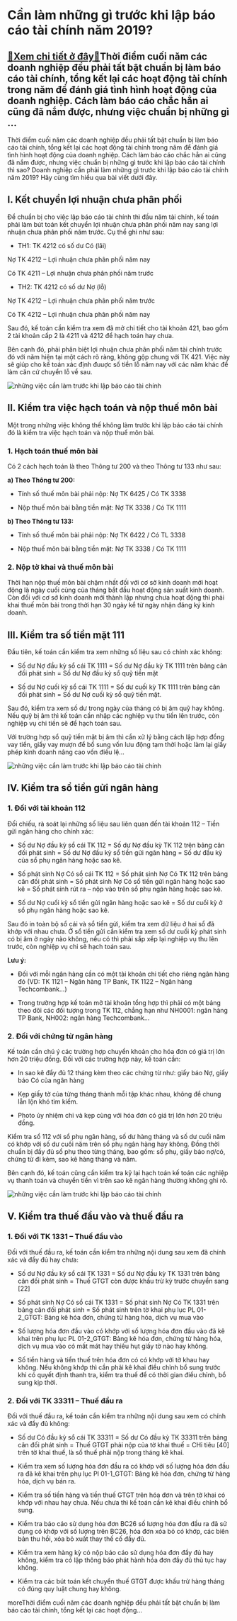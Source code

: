 Cần làm những gì trước khi lập báo cáo tài chính năm 2019?
==========================================================

[:gift:Xem chi tiết ở đây:gift:](https://hddtvn.com/can-lam-nhung-gi-truoc-khi-lap-bao-cao-tai-chinh-nam-2019/)Thời điểm cuối năm các doanh nghiệp đều phải tất bật chuẩn bị làm báo cáo tài chính, tổng kết lại các hoạt động tài chính trong năm để đánh giá tình hình hoạt động của doanh nghiệp. Cách làm báo cáo chắc hẳn ai cũng đã nắm được, nhưng việc chuẩn bị những gì …
-------------------------------------------------------------------------------------------------------------------------------------------------------------------------------------------------------------------------------------------------------------------

Thời điểm cuối năm các doanh nghiệp đều phải tất bật chuẩn bị làm báo cáo tài chính, tổng kết lại các hoạt động tài chính trong năm để đánh giá tình hình hoạt động của doanh nghiệp. Cách làm báo cáo chắc hẳn ai cũng đã nắm được, nhưng việc chuẩn bị những gì trước khi lập báo cáo tài chính thì sao? Doanh nghiệp cần phải làm những gì trước khi lập báo cáo tài chính năm 2019? Hãy cùng tìm hiểu qua bài viết dưới đây.


I. Kết chuyển lợi nhuận chưa phân phối
--------------------------------------


Để chuẩn bị cho việc lập báo cáo tài chính thì đầu năm tài chính, kế toán phải làm bút toán kết chuyển lợi nhuận chưa phân phối năm nay sang lợi nhuận chưa phân phối năm trước. Cụ thể ghi như sau:




* TH1: TK 4212 có số dư Có (lãi)



Nợ TK 4212 – Lợi nhuận chưa phân phối năm nay


Có TK 4211 – Lợi nhuận chưa phân phối năm trước




* TH2: TK 4212 có số dư Nợ (lỗ)



Nợ TK 4212 – Lợi nhuận chưa phân phối năm trước


Có TK 4212 – Lợi nhuận chưa phân phối năm nay


Sau đó, kế toán cần kiểm tra xem đã mở chi tiết cho tài khoản 421, bao gồm 2 tài khoản cấp 2 là 4211 và 4212 để hạch toán hay chưa.


Bên cạnh đó, phải phân biệt lợi nhuận chưa phân phối năm tài chính trước đó với năm hiện tại một cách rõ ràng, không gộp chung với TK 421. Việc này sẽ giúp cho kế toán xác định đuuợc số tiền lỗ năm nay với các năm khác để làm căn cứ chuyển lỗ về sau.


![những việc cần làm trước khi lập báo cáo tài chính](https://hddtvn.com/wp-content/uploads/2021/01/Untitled-59.png)


II. Kiểm tra việc hạch toán và nộp thuế môn bài
-----------------------------------------------


Một trong những việc không thế không làm trước khi lập báo cáo tài chính đó là kiểm tra việc hạch toán và nộp thuế môn bài.


### 1. Hạch toán thuế môn bài


Có 2 cách hạch toán là theo Thông tư 200 và theo Thông tư 133 như sau:


**a) Theo Thông tư 200:**




* Tính số thuế môn bài phải nộp: Nợ TK 6425 / Có TK 3338

* Nộp thuế môn bài bằng tiền mặt: Nợ TK 3338 / Có TK 1111



**b) Theo Thông tư 133:**




* Tính số thuế môn bài phải nộp: Nợ TK 6422 / Có TL 3338

* Nộp thuế môn bài bằng tiền mặt: Nợ TK 3338 / Có TK 1111



### 2. Nộp tờ khai và thuế môn bài


Thời hạn nộp thuế môn bài chậm nhất đối với cơ sở kinh doanh mới hoạt động là ngày cuối cùng của tháng bắt đầu hoạt động sản xuất kinh doanh. Còn đối với cơ sở kinh doanh mới thành lập nhưng chưa hoạt động thì phải khai thuế môn bài trong thời hạn 30 ngày kể từ ngày nhận đăng ký kinh doanh.


III. Kiểm tra số tiền mặt 111
-----------------------------


Đầu tiên, kế toán cần kiểm tra xem những số liệu sau có chính xác không:




* Số dư Nợ đầu kỳ sổ cái TK 1111 = Số dư Nợ đầu kỳ TK 1111 trên bảng cân đối phát sinh = Số dư Nợ đầu kỳ sổ quỹ tiền mặt

* Số dư Nợ cuối kỳ sổ cái TK 1111 = Số dư cuối kỳ TK 1111 trên bảng cân đối phát sinh = Số dư Nợ cuối kỳ sổ quỹ tiền mặt.



Sau đó, kiểm tra xem số dư trong ngày của tháng có bị âm quỹ hay không. Nếu quỹ bị âm thì kế toán cần nhập các nghiệp vụ thu tiền lên trước, còn nghiệp vụ chi tiền sẽ để hạch toán sau.


Với trường hợp sổ quỹ tiền mặt bị âm thì cần xử lý bằng cách lập hợp đồng vay tiền, giấy vay mượn để bổ sung vốn lưu động tạm thời hoặc làm lại giấy phép kinh doanh nâng cao vốn điều lệ…


![những việc cần làm trước khi lập báo cáo tài chính](https://hddtvn.com/wp-content/uploads/2021/01/pqs-finanzas.jpg)


IV. Kiểm tra sổ tiền gửi ngân hàng
----------------------------------


### 1. Đối với tài khoản 112


Đối chiếu, rà soát lại những số liệu sau liên quan đến tài khoản 112 – Tiền gửi ngân hàng cho chính xác:




* Số dư Nợ đầu kỳ sổ cái TK 112 = Số dư Nợ đầu kỳ TK 112 trên bảng cân đối phát sinh = Số dư Nợ đầu kỳ sổ tiền gửi ngân hàng = Số dư đầu kỳ của sổ phụ ngân hàng hoặc sao kê.

* Số phát sinh Nợ Có sổ cái TK 112 = Số phát sinh Nợ Có TK 112 trên bảng cân đối phát sinh = Số phát sinh Nợ Có sổ tiền gửi ngân hàng hoặc sao kê = Số phát sinh rút ra – nộp vào trên sổ phụ ngân hàng hoặc sao kê.

* Số dư Nợ cuối kỳ sổ tiền gửi ngân hàng hoặc sao kê = Số dư cuối kỳ ở sổ phụ ngân hàng hoặc sao kê.



Sau đó in toàn bộ sổ cái và sổ tiền gửi, kiểm tra xem dữ liệu ở hai sổ đã khớp với nhau chưa. Ở sổ tiền gửi cần kiểm tra xem số dư cuối kỳ phát sinh có bị âm ở ngày nào không, nếu có thì phải sắp xếp lại nghiệp vụ thu lên trước, còn nghiệp vụ chi sẽ hạch toán sau.


**Lưu ý:**




* Đối với mỗi ngân hàng cần có một tài khoản chi tiết cho riêng ngân hàng đó (VD: TK 1121 – Ngân hàng TP Bank, TK 1122 – Ngân hàng Techcombank…)

* Trong trường hợp kế toán mở tài khoản tổng hợp thì phải có một bảng theo dõi các đối tượng trong TK 112, chẳng hạn như NH0001: ngân hàng TP Bank, NH002: ngân hàng Techcombank…



### 2. Đối với chứng từ ngân hàng


Kế toán cần chú ý các trường hợp chuyển khoản cho hóa đơn có giá trị lớn hơn 20 triệu đồng. Đối với các trường hợp này, kế toán cần:




* In sao kê đầy đủ 12 tháng kèm theo các chứng từ như: giấy báo Nợ, giấy báo Có của ngân hàng

* Kẹp giấy tờ của từng tháng thành mỗi tập khác nhau, không để chung lẫn lộn khó tìm kiếm.

* Photo ủy nhiệm chi và kẹp cùng với hóa đơn có giá trị lớn hơn 20 triệu đồng.



Kiểm tra sổ 112 với sổ phụ ngân hàng, số dư hàng tháng và số dư cuối năm có khớp với số dư cuối năm trên sổ phụ ngân hàng hay không. Đồng thời chuẩn bị đầy đủ sổ phụ theo từng tháng, bao gồm: sổ phụ, giấy báo nợ/có, chứng từ đi kèm, sao kê hàng tháng và năm.


Bên cạnh đó, kế toán cũng cần kiểm tra kỹ lại hạch toán kế toán các nghiệp vụ thanh toán và chuyển tiền vì trên sao kê ngân hàng thường không ghi rõ.


![những việc cần làm trước khi lập báo cáo tài chính](https://hddtvn.com/wp-content/uploads/2021/01/tax-accountant-1080x675-min.jpeg)


V. Kiểm tra thuế đầu vào và thuế đầu ra
---------------------------------------


### 1. Đối với TK 1331 – Thuế đầu vào


Đối với thuế đầu ra, kế toán cần kiểm tra những nội dung sau xem đã chính xác và đầy đủ hay chưa:




* Số dư Nợ đầu kỳ sổ cái TK 1331 = Số dư Nợ đầu kỳ TK 1331 trên bảng cân đối phát sinh = Thuế GTGT còn được khấu trừ kỳ trước chuyển sang [22]

* Số phát sinh Nợ Có sổ cái TK 1331 = Số phát sinh Nợ Có TK 1331 trên bảng cân đối phát sinh = Số phát sinh trên tờ khai phụ lục PL 01-2\_GTGT: Bảng kê hóa đơn, chứng từ hàng hóa, dịch vụ mua vào

* Số lượng hóa đơn đầu vào có khớp với số lượng hóa đơn đầu vào đã kê khai trên phụ lục PL 01-2\_GTGT: Bảng kê hóa đơn, chứng từ hàng hóa, dịch vụ mua vào có mất mát hay thiếu hụt giấy tờ nào hay không.

* Số tiền hàng và tiền thuế trên hóa đơn có có khớp với tờ khau hay không. Nếu không khớp thì cần phải kê khai điều chỉnh bổ sung trước khi có quyết định thanh tra, kiểm tra thuế để có thời gian điều chỉnh, bổ sung kịp thời.



### 2. Đối với TK 33311 – Thuế đầu ra


Đối với thuế đầu ra, kế toán cần kiểm tra những nội dung sau xem có chính xác và đầy đủ không:




* Số dư Có đầu kỳ sổ cái TK 33311 = Số dư Có đầu kỳ TK 33311 trên bảng cân đối phát sinh = Thuế GTGT phải nộp của tờ khai thuế = CHỉ tiêu [40] trên tờ khai thuế, là số thuế phải nộp trong tháng kê khai.

* Kiểm tra xem số lượng hóa đơn đầu ra có khớp với số lượng hóa đơn đầu ra đã kê khai trên phụ lục Pl 01-1\_GTGT: Bảng kê hóa đơn, chứng từ hàng hóa, dịch vụ bán ra.

* Kiểm tra số tiền hàng và tiền thuế GTGT trên hóa đơn và trên tờ khai có khớp với nhau hay chưa. Nếu chưa thì kế toán cần kê khai điều chỉnh bổ sung.

* Kiểm tra báo cáo sử dụng hóa đơn BC26 số lượng hóa đơn đầu ra đã sử dụng có khớp với số lượng trên BC26, hóa đơn xóa bỏ có khớp, các biên bản thu hồi, xóa bỏ xuất thay thế cố đầy đủ.

* Kiểm tra xem hàng kỳ có nộp báo cáo sử dụng hóa đơn đầy đủ hay không, kiểm tra có lập thông báo phát hành hóa đơn đầy đủ thủ tục hay không.

* Kiểm tra các bút toán kết chuyển thuế GTGT được khấu trừ hàng tháng có đúng quy luật chung hay không.



moreThời điểm cuối năm các doanh nghiệp đều phải tất bật chuẩn bị làm báo cáo tài chính, tổng kết lại các hoạt động…

